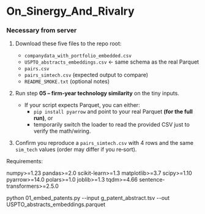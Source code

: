 # On_Sinergy_And_Rivalry

### Necessary from server

1) Download these five files to the repo root:
   - `companydata_with_portfolio_embedded.csv`
   - `USPTO_abstracts_embeddings.csv`  ← same schema as the real Parquet
   - `pairs.csv`
   - `pairs_simtech.csv` (expected output to compare)
   - `README_SMOKE.txt` (optional notes)

2) Run step **05 – firm‑year technology similarity** on the tiny inputs.
   - If your script expects Parquet, you can either:
     - `pip install pyarrow` and point to your real Parquet **(for the full run)**, or
     - temporarily switch the loader to read the provided CSV just to verify the math/wiring.

3) Confirm you reproduce a `pairs_simtech.csv` with 4 rows and the same `sim_tech` values
   (order may differ if you re‑sort).

Requirements:

numpy>=1.23
pandas>=2.0
scikit-learn>=1.3
matplotlib>=3.7
scipy>=1.10
pyarrow>=14.0
polars>=1.0
joblib>=1.3
tqdm>=4.66
sentence-transformers>=2.5.0




python 01_embed_patents.py --input g_patent_abstract.tsv --out USPTO_abstracts_embeddings.parquet



